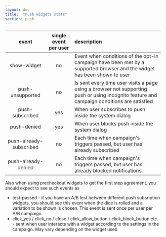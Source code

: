 ```yaml
---
layout: doc
title:  "Push widgets stats"
section: push
---
```


| event | single event per user | description |
|:-----:|:---------------------:|:------------|
| show-widget | no |  Event when conditions of the opt-in campaign have been met by a supported browser and the widget has been shown to user |
| push-unsupported |  no |  Is sent every time user visits a page using a browser not supporting push or using incognito feature and campaign conditions are satisfied |
| push-subscribed | yes | When user subscribes to push inside the system dialog |
| push-denied | yes | When user blocks push inside the system dialog |
| push-already-subscribed | no | Each time when campaign's triggers passed, but user has already subscribed |
| push-already-denied | no |  Each time when campaign's triggers passed, but user has already blocked notifications. |


Also when using precheckout widgets to get the first step agreement, you should expect to see such events as 

* test-passed - if you have an A/B test between different push subsription widgets, you should see this event when the dice is rolled and a variation to be shown is chosen. This event is sent once per user per A/B campaign.
* click_yes / click_no / close / click_allow_button / click_block_button  etc. - sent when user interacts with a widget according to the settings in the campaign. May vary depending on the widget used.
